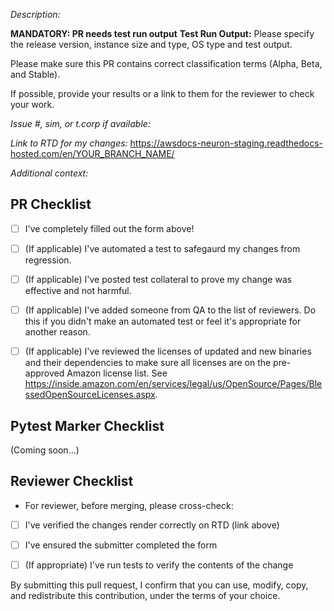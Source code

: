 *Description:*

**MANDATORY: PR needs test run output**
**Test Run Output:**
Please specify the release version, instance size and type, OS type and test output.

Please make sure this PR contains correct classification terms (Alpha, Beta, and Stable).

If possible, provide your results or a link to them for the reviewer to check your work.


*Issue #, sim, or t.corp if available:*


*Link to RTD for my changes:* 
https://awsdocs-neuron-staging.readthedocs-hosted.com/en/YOUR_BRANCH_NAME/


*Additional context:*





## PR Checklist
- [ ] I've completely filled out the form above!
- [ ] (If applicable) I've automated a test to safegaurd my changes from regression.
- [ ] (If applicable) I've posted test collateral to prove my change was effective and not harmful.
- [ ] (If applicable) I've added someone from QA to the list of reviewers.  Do this if you didn't make an automated test or feel it's appropriate for another reason.
- [ ] (If applicable) I've reviewed the licenses of updated and new binaries and their dependencies to make sure all licenses are on the pre-approved Amazon license list.  See https://inside.amazon.com/en/services/legal/us/OpenSource/Pages/BlessedOpenSourceLicenses.aspx.


## Pytest Marker Checklist
(Coming soon...)


## Reviewer Checklist
* For reviewer, before merging, please cross-check:
- [ ] I've verified the changes render correctly on RTD (link above)
- [ ] I've ensured the submitter completed the form 
- [ ] (If appropriate) I've run tests to verify the contents of the change


By submitting this pull request, I confirm that you can use, modify, copy, and redistribute this contribution, under the terms of your choice.
